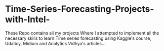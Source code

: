 # Time-Series-Forecasting-Projects-with-Intel-
These Repo contains all my projects Where I attempted to implement all the necessary skills to learn Time series forecasting using Kaggle's course, Udaticy, Midium and Analytics Vidhya's articles...
